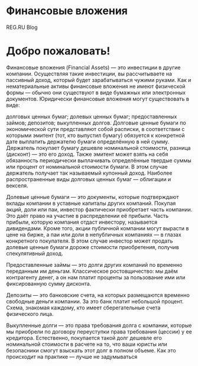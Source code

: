 # Финансовые вложения
REG.RU Blog
# Добро пожаловать!
Финансовые вложения (Financial Assets) — это инвестиции в другие компании. Осуществляя такие инвестиции, вы рассчитываете на пассивный доход, который будет зарабатываться чужими руками. Как и нематериальные активы финансовые вложения не имеют физической формы — обычно они существуют в виде бумажных или электронных документов. Юридически финансовые вложения могут существовать в виде:

долговых ценных бумаг;
долевых ценных бумаг;
предоставленных займов;
депозитов;
выкупленных долгов.
Долговые ценные бумаги по экономической сути представляют собой расписки, в соответствии с которыми эмитент (тот, кто выпустил бумагу) обязуется к конкретной дате выплатить держателю бумаги определённую в ней сумму. Держатель покупает бумагу дешевле номинальной стоимости, разница (дисконт) — это его доход. Также эмитент может взять на себя обязанность периодически выплачивать определённые твердые суммы или процент от номинальной стоимости бумаги. В этом случае держатель получает так называемый купонный доход. Наиболее распространенные виды долговых ценных бумаг — облигации и векселя.

Долевые ценные бумаги — это документы, которые подтверждают вклады компании в уставные капиталы других компаний. Покупая акций, доли или паи, инвестор фактически приобретает часть компании. Это даёт право на участие в распределении её прибыли. Часть прибыли, которую компания отдаст инвестору, называется дивидендами. Кроме того, акции публичной компании могут вырасти в цене на бирже, а паи или доли в непубличных компаниях — в глазах конкретного покупателя. В этом случае инвестор может продать долевые ценные бумаги дороже стоимости приобретения, получив спекулятивный доход.

Предоставленные займы — это долги других компаний по временно переданным им деньгам. Классическое ростовщичество: мы даём контрагенту денег, а он нам платит проценты за пользование ими или фиксированную сумму дисконта.

Депозиты — это банковские счета, на которых размещаются временно свободные деньги компании. За это банк платит небольшой процент. Схема, знакомая каждому, кто имеет сберегательные счета физического лица.

Выкупленные долги — это права требования долга с компании, которые мы приобрели по договору переуступки права требования (цессии) у ее кредитора. Естественно, покупается такой долг дешевле его номинальной стоимости в расчете на то, что ваши юристы или безопасники смогут взыскать этот долг в полном объеме. Как это происходит на практике — лучше не задумываться
